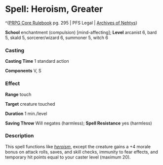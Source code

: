 # Spell: Heroism, Greater

^([PRPG Core Rulebook][ss-greater-heroism] pg. 295 | PFS Legal | [Archives of Nehtys][sn-greater-heroism])

**School** enchantment (compulsion) [mind-affecting]; **Level** arcanist 6, bard 5, skald 5, sorcerer/wizard 6, summoner 5, witch 6

### Casting

**Casting Time** 1 standard action  

**Components** V, S

### Effect

**Range** touch  

**Target** creature touched  

**Duration** 1 min./level  

**Saving Throw** Will negates (harmless); **Spell Resistance** yes (harmless)

### Description

This spell functions like _[heroism]_, except the creature gains a +4 morale bonus on attack rolls, saves, and skill checks, immunity to fear effects, and temporary hit points equal to your caster level (maximum 20).

[ss-greater-heroism]: http://paizo.com/pathfinderRPG/v57
[sn-greater-heroism]: http://www.archivesofnethys.com/SpellDisplay.aspx?ItemName=Heroism%2C%20Greater
[heroism]: http://www.archivesofnethys.com/SpellDisplay.aspx?ItemName=heroism